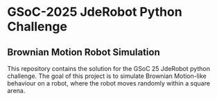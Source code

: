 # GSoC-2025 JdeRobot Python Challenge
## Brownian Motion Robot Simulation

This repository contains the solution for the GSoC 25 JdeRobot python challenge. The goal of this project is to simulate Brownian Motion-like behaviour on a robot, where the robot moves randomly within a square arena. 